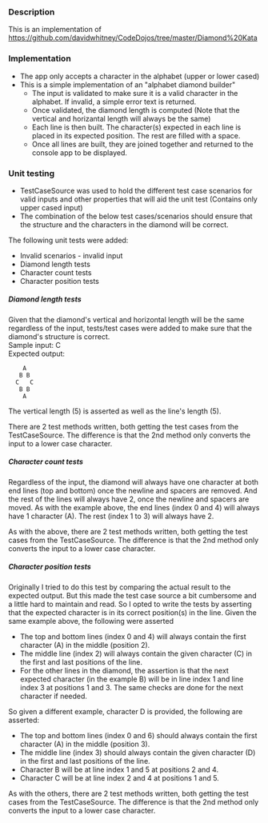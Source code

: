 ### Description
This is an implementation of https://github.com/davidwhitney/CodeDojos/tree/master/Diamond%20Kata

### Implementation
* The app only accepts a character in the alphabet (upper or lower cased)
* This is a simple implementation of an "alphabet diamond builder"
  * The input is validated to make sure it is a valid character in the alphabet. If invalid, a simple error text is returned.
  * Once validated, the diamond length is computed (Note that the vertical and horizantal length will always be the same)
  * Each line is then built. The character(s) expected in each line is placed in its expected position. The rest are filled with a space.
  * Once all lines are built, they are joined together and returned to the console app to be displayed.

### Unit testing
* TestCaseSource was used to hold the different test case scenarios for valid inputs and other properties that will aid the unit test (Contains only upper cased input)
* The combination of the below test cases/scenarios should ensure that the structure and the characters in the diamond will be correct.

The following unit tests were added:
* Invalid scenarios - invalid input
* Diamond length tests
* Character count tests
* Character position tests

##### Diamond length tests
Given that the diamond's vertical and horizontal length will be the same regardless of the input, tests/test cases were added to make sure that the diamond's structure is correct. <br />
Sample input: C <br />
Expected output: <br />

        A
       B B
      C   C
       B B
        A
  
    
The vertical length (5) is asserted as well as the line's length (5).

There are 2 test methods written, both getting the test cases from the TestCaseSource. The difference is that the 2nd method only converts the input to a lower case character. 

##### Character count tests
Regardless of the input, the diamond will always have one character at both end lines (top and bottom) once the newline and spacers are removed. And the rest of the lines will always have 2, once the newline and spacers are moved.
As with the example above, the end lines (index 0 and 4) will always have 1 character (A). The rest (index 1 to 3) will always have 2.

As with the above, there are 2 test methods written, both getting the test cases from the TestCaseSource. The difference is that the 2nd method only converts the input to a lower case character. 

##### Character position tests
Originally I tried to do this test by comparing the actual result to the expected output. But this made the test case source a bit cumbersome and a little hard to maintain and read. So I opted to write the tests by asserting that the expected character is in its correct position(s) in the line.
Given the same example above, the following were asserted
* The top and bottom lines (index 0 and 4) will always contain the first character (A) in the middle (position 2).
* The middle line (index 2) will always contain the given character (C) in the first and last positions of the line.
* For the other lines in the diamond, the assertion is that the next expected character (in the example B) will be in line index 1 and line index 3 at positions 1 and 3. The same checks are done for the next character if needed. 

So given a different example, character D is provided, the following are asserted:
 * The top and bottom lines (index 0 and 6) should always contain the first character (A) in the middle (position 3).
 * The middle line (index 3) should always contain the given character (D) in the first and last positions of the line.
 * Character B will be at line index 1 and 5 at positions 2 and 4.
 * Character C will be at line index 2 and 4 at positions 1 and 5.

As with the others, there are 2 test methods written, both getting the test cases from the TestCaseSource. The difference is that the 2nd method only converts the input to a lower case character. 
